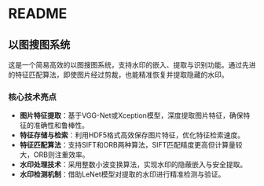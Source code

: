 # README

## 以图搜图系统

这是一个简易高效的以图搜图系统，支持水印的嵌入、提取与识别功能。通过先进的特征匹配算法，即使图片经过剪裁，也能精准恢复并提取隐藏的水印。

### 核心技术亮点

- **图片特征提取**：基于VGG-Net或Xception模型，深度提取图片特征，确保特征的准确性和鲁棒性。
- **特征存储与检索**：利用HDF5格式高效保存图片特征，优化特征检索速度。
- **特征匹配算法**：支持SIFT和ORB两种算法，SIFT匹配精度更高但计算量较大，ORB则注重效率。
- **水印处理技术**：采用整数小波变换算法，实现水印的隐蔽嵌入与安全提取。
- **水印检测机制**：借助LeNet模型对提取的水印进行精准检测与验证。
